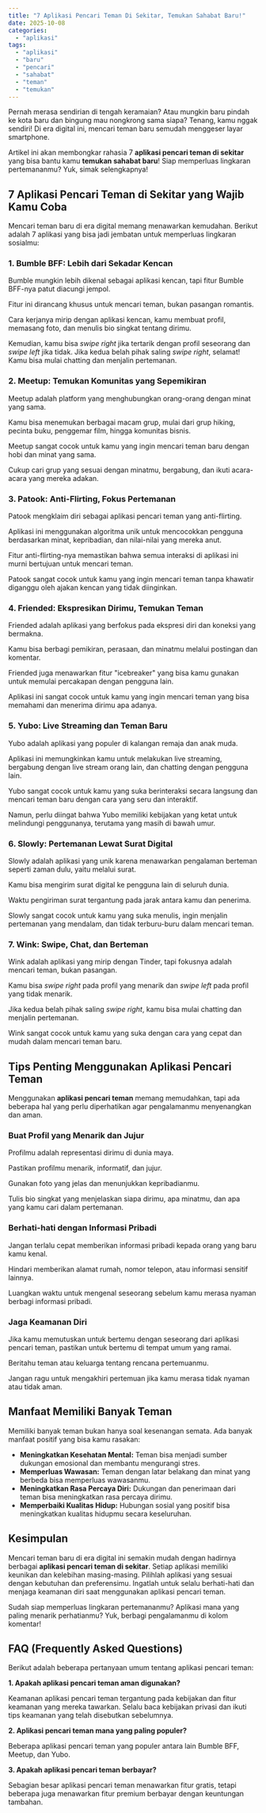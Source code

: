 ```yaml
---
title: "7 Aplikasi Pencari Teman Di Sekitar, Temukan Sahabat Baru!"
date: 2025-10-08
categories: 
  - "aplikasi"
tags: 
  - "aplikasi"
  - "baru"
  - "pencari"
  - "sahabat"
  - "teman"
  - "temukan"
---
```


Pernah merasa sendirian di tengah keramaian? Atau mungkin baru pindah ke kota baru dan bingung mau nongkrong sama siapa? Tenang, kamu nggak sendiri! Di era digital ini, mencari teman baru semudah menggeser layar smartphone.

Artikel ini akan membongkar rahasia 7 **aplikasi pencari teman di sekitar** yang bisa bantu kamu **temukan sahabat baru**! Siap memperluas lingkaran pertemananmu? Yuk, simak selengkapnya!

## 7 Aplikasi Pencari Teman di Sekitar yang Wajib Kamu Coba

Mencari teman baru di era digital memang menawarkan kemudahan. Berikut adalah 7 aplikasi yang bisa jadi jembatan untuk memperluas lingkaran sosialmu:

### 1\. Bumble BFF: Lebih dari Sekadar Kencan

Bumble mungkin lebih dikenal sebagai aplikasi kencan, tapi fitur Bumble BFF-nya patut diacungi jempol.

Fitur ini dirancang khusus untuk mencari teman, bukan pasangan romantis.

Cara kerjanya mirip dengan aplikasi kencan, kamu membuat profil, memasang foto, dan menulis bio singkat tentang dirimu.

Kemudian, kamu bisa _swipe right_ jika tertarik dengan profil seseorang dan _swipe left_ jika tidak. Jika kedua belah pihak saling _swipe right_, selamat! Kamu bisa mulai chatting dan menjalin pertemanan.

### 2\. Meetup: Temukan Komunitas yang Sepemikiran

Meetup adalah platform yang menghubungkan orang-orang dengan minat yang sama.

Kamu bisa menemukan berbagai macam grup, mulai dari grup hiking, pecinta buku, penggemar film, hingga komunitas bisnis.

Meetup sangat cocok untuk kamu yang ingin mencari teman baru dengan hobi dan minat yang sama.

Cukup cari grup yang sesuai dengan minatmu, bergabung, dan ikuti acara-acara yang mereka adakan.

### 3\. Patook: Anti-Flirting, Fokus Pertemanan

Patook mengklaim diri sebagai aplikasi pencari teman yang anti-flirting.

Aplikasi ini menggunakan algoritma unik untuk mencocokkan pengguna berdasarkan minat, kepribadian, dan nilai-nilai yang mereka anut.

Fitur anti-flirting-nya memastikan bahwa semua interaksi di aplikasi ini murni bertujuan untuk mencari teman.

Patook sangat cocok untuk kamu yang ingin mencari teman tanpa khawatir diganggu oleh ajakan kencan yang tidak diinginkan.

### 4\. Friended: Ekspresikan Dirimu, Temukan Teman

Friended adalah aplikasi yang berfokus pada ekspresi diri dan koneksi yang bermakna.

Kamu bisa berbagi pemikiran, perasaan, dan minatmu melalui postingan dan komentar.

Friended juga menawarkan fitur "icebreaker" yang bisa kamu gunakan untuk memulai percakapan dengan pengguna lain.

Aplikasi ini sangat cocok untuk kamu yang ingin mencari teman yang bisa memahami dan menerima dirimu apa adanya.

### 5\. Yubo: Live Streaming dan Teman Baru

Yubo adalah aplikasi yang populer di kalangan remaja dan anak muda.

Aplikasi ini memungkinkan kamu untuk melakukan live streaming, bergabung dengan live stream orang lain, dan chatting dengan pengguna lain.

Yubo sangat cocok untuk kamu yang suka berinteraksi secara langsung dan mencari teman baru dengan cara yang seru dan interaktif.

Namun, perlu diingat bahwa Yubo memiliki kebijakan yang ketat untuk melindungi penggunanya, terutama yang masih di bawah umur.

### 6\. Slowly: Pertemanan Lewat Surat Digital

Slowly adalah aplikasi yang unik karena menawarkan pengalaman berteman seperti zaman dulu, yaitu melalui surat.

Kamu bisa mengirim surat digital ke pengguna lain di seluruh dunia.

Waktu pengiriman surat tergantung pada jarak antara kamu dan penerima.

Slowly sangat cocok untuk kamu yang suka menulis, ingin menjalin pertemanan yang mendalam, dan tidak terburu-buru dalam mencari teman.

### 7\. Wink: Swipe, Chat, dan Berteman

Wink adalah aplikasi yang mirip dengan Tinder, tapi fokusnya adalah mencari teman, bukan pasangan.

Kamu bisa _swipe right_ pada profil yang menarik dan _swipe left_ pada profil yang tidak menarik.

Jika kedua belah pihak saling _swipe right_, kamu bisa mulai chatting dan menjalin pertemanan.

Wink sangat cocok untuk kamu yang suka dengan cara yang cepat dan mudah dalam mencari teman baru.

## Tips Penting Menggunakan Aplikasi Pencari Teman

Menggunakan **aplikasi pencari teman** memang memudahkan, tapi ada beberapa hal yang perlu diperhatikan agar pengalamanmu menyenangkan dan aman.

### Buat Profil yang Menarik dan Jujur

Profilmu adalah representasi dirimu di dunia maya.

Pastikan profilmu menarik, informatif, dan jujur.

Gunakan foto yang jelas dan menunjukkan kepribadianmu.

Tulis bio singkat yang menjelaskan siapa dirimu, apa minatmu, dan apa yang kamu cari dalam pertemanan.

### Berhati-hati dengan Informasi Pribadi

Jangan terlalu cepat memberikan informasi pribadi kepada orang yang baru kamu kenal.

Hindari memberikan alamat rumah, nomor telepon, atau informasi sensitif lainnya.

Luangkan waktu untuk mengenal seseorang sebelum kamu merasa nyaman berbagi informasi pribadi.

### Jaga Keamanan Diri

Jika kamu memutuskan untuk bertemu dengan seseorang dari aplikasi pencari teman, pastikan untuk bertemu di tempat umum yang ramai.

Beritahu teman atau keluarga tentang rencana pertemuanmu.

Jangan ragu untuk mengakhiri pertemuan jika kamu merasa tidak nyaman atau tidak aman.

## Manfaat Memiliki Banyak Teman

Memiliki banyak teman bukan hanya soal kesenangan semata. Ada banyak manfaat positif yang bisa kamu rasakan:

- **Meningkatkan Kesehatan Mental:** Teman bisa menjadi sumber dukungan emosional dan membantu mengurangi stres.
- **Memperluas Wawasan:** Teman dengan latar belakang dan minat yang berbeda bisa memperluas wawasanmu.
- **Meningkatkan Rasa Percaya Diri:** Dukungan dan penerimaan dari teman bisa meningkatkan rasa percaya dirimu.
- **Memperbaiki Kualitas Hidup:** Hubungan sosial yang positif bisa meningkatkan kualitas hidupmu secara keseluruhan.

## Kesimpulan

Mencari teman baru di era digital ini semakin mudah dengan hadirnya berbagai **aplikasi pencari teman di sekitar**. Setiap aplikasi memiliki keunikan dan kelebihan masing-masing. Pilihlah aplikasi yang sesuai dengan kebutuhan dan preferensimu. Ingatlah untuk selalu berhati-hati dan menjaga keamanan diri saat menggunakan aplikasi pencari teman.

Sudah siap memperluas lingkaran pertemananmu? Aplikasi mana yang paling menarik perhatianmu? Yuk, berbagi pengalamanmu di kolom komentar!

## FAQ (Frequently Asked Questions)

Berikut adalah beberapa pertanyaan umum tentang aplikasi pencari teman:

**1\. Apakah aplikasi pencari teman aman digunakan?**

Keamanan aplikasi pencari teman tergantung pada kebijakan dan fitur keamanan yang mereka tawarkan. Selalu baca kebijakan privasi dan ikuti tips keamanan yang telah disebutkan sebelumnya.

**2\. Aplikasi pencari teman mana yang paling populer?**

Beberapa aplikasi pencari teman yang populer antara lain Bumble BFF, Meetup, dan Yubo.

**3\. Apakah aplikasi pencari teman berbayar?**

Sebagian besar aplikasi pencari teman menawarkan fitur gratis, tetapi beberapa juga menawarkan fitur premium berbayar dengan keuntungan tambahan.
